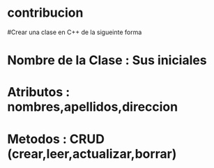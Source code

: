 # contribucion
#Crear una clase en C++ de la sigueinte forma
# Nombre de la Clase : Sus iniciales
# Atributos : nombres,apellidos,direccion
# Metodos : CRUD (crear,leer,actualizar,borrar)
